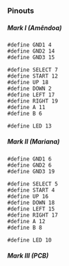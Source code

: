 ### Pinouts
##### Mark I (Amêndoa)
```
#define GND1 4 
#define GND2 14 
#define GND3 15 
 
#define SELECT 7 
#define START 12 
#define UP 18 
#define DOWN 2 
#define LEFT 17  
#define RIGHT 19 
#define A 11 
#define B 6 
 
#define LED 13
```

##### Mark II (Mariana)
```
#define GND1 6 
#define GND2 6 
#define GND3 19 
 
#define SELECT 5 
#define START 4 
#define UP 16 
#define DOWN 18 
#define LEFT 15 
#define RIGHT 17 
#define A 12 
#define B 8 
 
#define LED 10
```
##### Mark III (PCB)
```
```
